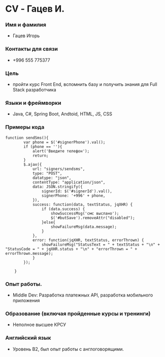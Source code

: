 # CV - Гацев И.

### Имя и фамилия
+ Гацев Игорь

### Контакты для связи
+ +996 555 775377

### Цель
+ пройти курс Front End, вспомнить базу и получить знания для Full Stack разработчика

### Языки и фреймворки
+ Java, С#, Spring Boot, Andtoid, HTML, JS, CSS


### Примеры кода
```
function sendSms(){
        var phone = $('#signerPhone').val();
        if (phone == ''){
            alert('Введите телефон');
            return;
        }
        $.ajax({
            url: "signers/sendsms",
            type: "POST",
            datatype: "json",
            contentType: "application/json",
            data: JSON.stringify({
                signerId: $('#signerId').val(),
                signerPhone: '+996' + phone,
            }),
            success: function(data, textStatus, jqXHR) {
                if (data.success) {
                    showSuccessMsg('смс выслано');
                    $('#butSave').removeAttr("disabled");
                }else{
                    showFailureMsg(data.message);
                }
            },
            error: function(jqXHR, textStatus, errorThrown) {
                showFailureMsg("StatusText = " + textStatus + "\n" + "StatusCode = " + jqXHR.status + "\n" + "errorThrown = " + errorThrown.message);
            }
        });

    }
```


### Опыт работы.
+ Middle Dev:
Разработка платежных API, разработка мобильного приложения

### Образование (включая пройденные курсы и тренинги)
+ Неполное высшее КРСУ

### Английский язык
+ Уровень B2, был опыт работы с англоговорящими.